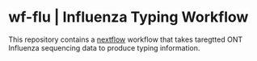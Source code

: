 # wf-flu | Influenza Typing Workflow

This repository contains a [nextflow](https://www.nextflow.io/) workflow
that takes taregtted ONT Influenza sequencing data to produce typing information.
